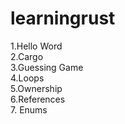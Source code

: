 # learningrust

1.Hello Word
<br />
2.Cargo
<br />
3.Guessing Game
<br />
4.Loops
<br />
5.Ownership
<br />
6.References
<br />
7. Enums